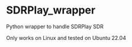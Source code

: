 # SDRPlay_wrapper

Python wrapper to handle SDRPlay SDR

Only works on Linux and tested on Ubuntu 22.04